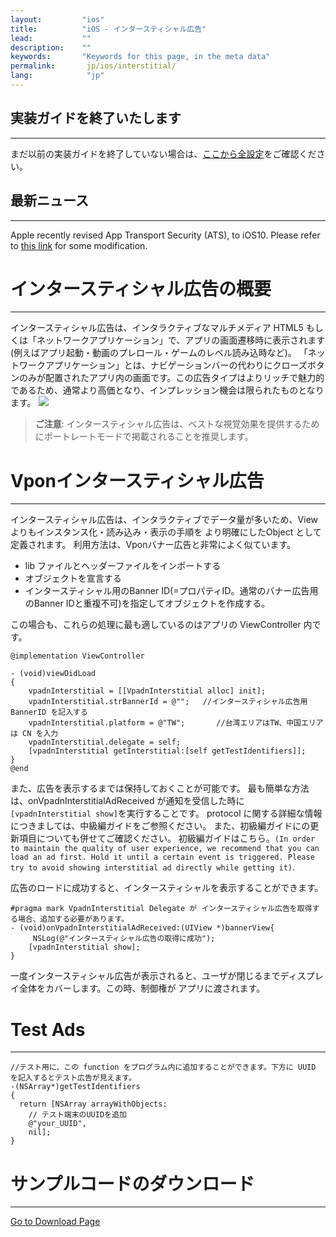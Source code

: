 ```yaml
---
layout:         "ios"
title:          "iOS - インタースティシャル広告"
lead:           ""
description:    ""
keywords:       "Keywords for this page, in the meta data"
permalink:       jp/ios/interstitial/
lang:            "jp"
---
```

## 実装ガイドを終了いたします
---
まだ以前の実装ガイドを終了していない場合は、[ここから全設定](../integration-guide)をご確認ください。

## 最新ニュース
---
Apple recently revised App Transport Security (ATS), to iOS10. Please refer to [this link] for some modification.

# インタースティシャル広告の概要
---
インタースティシャル広告は、インタラクティブなマルチメディア HTML5 もしくは「ネットワークアプリケーション」で、アプリの画面遷移時に表示されます (例えばアプリ起動・動画のプレロール・ゲームのレベル読み込時など)。 「ネットワークアプリケーション」とは、ナビゲーションバーの代わりにクローズボタンのみが配置されたアプリ内の画面です。この広告タイプはよりリッチで魅力的であるため、通常より高価となり、インプレッション機会は限られたものとなります。
![]({{site.imgurl}}/Interstitial.png)

> **ご注意**:
> インタースティシャル広告は、ベストな視覚効果を提供するためにポートレートモードで掲載されることを推奨します。


# Vponインタースティシャル広告
---
インタースティシャル広告は、インタラクティブでデータ量が多いため、View よりもインスタンス化・読み込み・表示の手順を より明確にしたObject として定義されます。
利用方法は、Vponバナー広告と非常によく似ています。

* lib ファイルとヘッダーファイルをインポートする
* オブジェクトを宣言する
* インタースティシャル用のBanner ID(=プロパティID。通常のバナー広告用のBanner IDと重複不可)を指定してオブジェクトを作成する。

この場合も、これらの処理に最も適しているのはアプリの ViewController 内です。



```objc
@implementation ViewController

- (void)viewDidLoad
{
    vpadnInterstitial = [[VpadnInterstitial alloc] init];
    vpadnInterstitial.strBannerId = @"";   //インタースティシャル広告用 BannerID を記入する
    vpadnInterstitial.platform = @"TW";       //台湾エリアはTW、中国エリアは CN を入力
    vpadnInterstitial.delegate = self;
    [vpadnInterstitial getInterstitial:[self getTestIdentifiers]];
}
@end
```

また、広告を表示するまでは保持しておくことが可能です。 最も簡単な方法は、onVpadnInterstitialAdReceived が通知を受信した時に `[vpadnInterstitial show]`を実行することです。 protocol に関する詳細な情報につきましては、中級編ガイドをご参照ください。 また、初級編ガイドにの更新項目についても併せてご確認ください。 初級編ガイドはこちら。`(In order to maintain the quality of user experience, we recommend that you can load an ad first. Hold it until a certain event is triggered. Please try to avoid showing interstitial ad directly while getting it)`.

広告のロードに成功すると、インタースティシャルを表示することができます。

```objc
#pragma mark VpadnInterstitial Delegate が インタースティシャル広告を取得する場合、追加する必要があります。
- (void)onVpadnInterstitialAdReceived:(UIView *)bannerView{
     NSLog(@"インタースティシャル広告の取得に成功");
    [vpadnInterstitial show];
}
```

一度インタースティシャル広告が表示されると、ユーザが閉じるまでディスプレイ全体をカバーします。この時、制御権が アプリに渡されます。

# Test Ads
---

```objc
//テスト用に、この function をプログラム内に追加することができます。下方に UUID を記入するとテスト広告が見えます。
-(NSArray*)getTestIdentifiers
{
  return [NSArray arrayWithObjects:
    // テスト端末のUUIDを追加
    @"your_UUID",
    nil];
}
```



# サンプルコードのダウンロード
---
[Go to Download Page]




[Go to Download Page]:{{site.baseurl}}/jp/ios/download
[advanced setting]: ../advanced/
[this link]: {{site.baseurl}}/jp/ios/latest-news/ios9ats/
